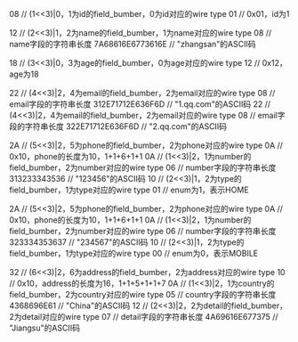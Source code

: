 08      // (1<<3)|0，1为id的field_bumber，0为id对应的wire type
01      // 0x01，id为1

12      // (2<<3)|1，2为name的field_bumber，1为name对应的wire type
08      // name字段的字符串长度
7A68616E6773616E      // "zhangsan"的ASCII码

18      // (3<<3)|0，3为age的field_bumber，0为age对应的wire type
12      // 0x12，age为18

22      // (4<<3)|2，4为email的field_bumber，2为email对应的wire type
08      // email字段的字符串长度
312E71712E636F6D      // "1.qq.com"的ASCII码
22      // (4<<3)|2，4为email的field_bumber，2为email对应的wire type
08      // email字段的字符串长度
322E71712E636F6D      // "2.qq.com"的ASCII码

2A      // (5<<3)|2，5为phone的field_bumber，2为phone对应的wire type
0A      // 0x10，phone的长度为10，1+1+6+1+1
0A      // (1<<3)|2，1为number的field_bumber，2为number对应的wire type
06      // number字段的字符串长度
313233343536      // "123456"的ASCII码
10      // (2<<3)|1，2为type的field_bumber，1为type对应的wire type
01      // enum为1，表示HOME

2A      // (5<<3)|2，5为phone的field_bumber，2为phone对应的wire type
0A      // 0x10，phone的长度为10，1+1+6+1+1
0A      // (1<<3)|2，1为number的field_bumber，2为number对应的wire type
06      // number字段的字符串长度
323334353637      // "234567"的ASCII码
10      // (2<<3)|1，2为type的field_bumber，1为type对应的wire type
00      // enum为0，表示MOBILE

32      // (6<<3)|2，6为address的field_bumber，2为address对应的wire type
10      // 0x10，address的长度为16，1+1+5+1+1+7
0A      // (1<<3)|2，1为country的field_bumber，2为country对应的wire type
05      // country字段的字符串长度
4368696E61      // "China"的ASCII码
12      // (2<<3)|2，2为detail的field_bumber，2为detail对应的wire type
07      // detail字段的字符串长度
4A69616E677375      // "Jiangsu"的ASCII码